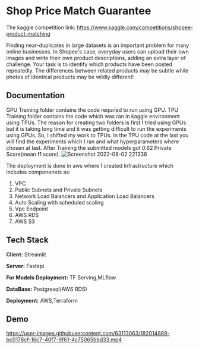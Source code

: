 # Shop Price Match Guarantee
The kaggle competition link: https://www.kaggle.com/competitions/shopee-product-matching

Finding near-duplicates in large datasets is an important problem for many online businesses. In Shopee's case, everyday users can upload their own images and write their own product descriptions, adding an extra layer of challenge. Your task is to identify which products have been posted repeatedly. The differences between related products may be subtle while photos of identical products may be wildly different!



## Documentation

GPU Training folder contains the code requried to run using GPU.
TPU Training folder contains the code which was ran in kaggle
environment using TPUs.
The reason for creating two folders is first I tried using GPUs but it
is taking long time and it was getting difficult to run the experiments
using GPUs. So, I shifted my work to TPUs. In the TPU code at the last 
you will find the experiments which I ran and what hyperparameters
where chosen at last.
After Training the submitted models got 0.62 Private Score(mean f1 score).
![Screenshot 2022-08-02 221336](https://user-images.githubusercontent.com/63113063/182428743-5435fc34-f69a-4f2e-964c-65ac51b84f97.png)

The deployment is done in aws where I created Infrastructure which
includes componenets as:
1) VPC
2) Public Subnets and Private Subnets
3) Network Load Balancers and Application Load Balancers
4) Auto Scaling with scheduled scaling
5) Vpc Endpoint
6) AWS RDS
7) AWS S3





## Tech Stack

**Client:** Streamlit

**Server:** Fastapi

**For Models Deployment:** TF Serving,MLflow

**DataBase:** Postgresql(AWS RDS)

**Deployment:** AWS,Terraform


## Demo

https://user-images.githubusercontent.com/63113063/182014889-bc0178cf-16c7-40f7-9f61-4c75065bbd33.mp4


